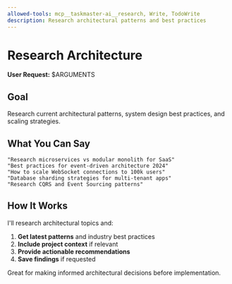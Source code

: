 ```yaml
---
allowed-tools: mcp__taskmaster-ai__research, Write, TodoWrite
description: Research architectural patterns and best practices
---
```


# Research Architecture

**User Request:** $ARGUMENTS

## Goal

Research current architectural patterns, system design best practices, and scaling strategies.

## What You Can Say

```
"Research microservices vs modular monolith for SaaS"
"Best practices for event-driven architecture 2024"
"How to scale WebSocket connections to 100k users"
"Database sharding strategies for multi-tenant apps"
"Research CQRS and Event Sourcing patterns"
```

## How It Works

I'll research architectural topics and:

1. **Get latest patterns** and industry best practices
2. **Include project context** if relevant
3. **Provide actionable recommendations**
4. **Save findings** if requested

Great for making informed architectural decisions before implementation.
